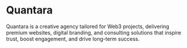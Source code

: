 # Quantara
Quantara is a creative agency tailored for Web3 projects, delivering premium websites, digital branding, and consulting solutions that inspire trust, boost engagement, and drive long-term success.
